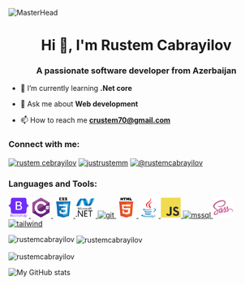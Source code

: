 ![MasterHead](https://cdn.prod.website-files.com/6344c9cef89d6f2270a38908/64d6bd51ab17a00828b644bf_header.webp)
<h1 align="center">Hi 👋, I'm Rustem Cabrayilov</h1>
<h3 align="center">A passionate software developer from Azerbaijan</h3>

- 🌱 I’m currently learning **.Net core**

- 💬 Ask me about **Web development**

- 📫 How to reach me **crustem70@gmail.com**

<h3 align="left">Connect with me:</h3>
<p align="left">
<a href="https://linkedin.com/in/rustem cebrayilov" target="blank"><img align="center" src="https://raw.githubusercontent.com/rahuldkjain/github-profile-readme-generator/master/src/images/icons/Social/linked-in-alt.svg" alt="rustem cebrayilov" height="30" width="40" /></a>
<a href="https://instagram.com/justrustemm" target="blank"><img align="center" src="https://raw.githubusercontent.com/rahuldkjain/github-profile-readme-generator/master/src/images/icons/Social/instagram.svg" alt="justrustemm" height="30" width="40" /></a>
<a href="https://medium.com/@rustemcabrayilov" target="blank"><img align="center" src="https://raw.githubusercontent.com/rahuldkjain/github-profile-readme-generator/master/src/images/icons/Social/medium.svg" alt="@rustemcabrayilov" height="30" width="40" /></a>
</p>

<h3 align="left">Languages and Tools:</h3>
<p align="left"> <a href="https://getbootstrap.com" target="_blank" rel="noreferrer"> <img src="https://raw.githubusercontent.com/devicons/devicon/master/icons/bootstrap/bootstrap-plain-wordmark.svg" alt="bootstrap" width="40" height="40"/> </a> <a href="https://www.w3schools.com/cs/" target="_blank" rel="noreferrer"> <img src="https://raw.githubusercontent.com/devicons/devicon/master/icons/csharp/csharp-original.svg" alt="csharp" width="40" height="40"/> </a> <a href="https://www.w3schools.com/css/" target="_blank" rel="noreferrer"> <img src="https://raw.githubusercontent.com/devicons/devicon/master/icons/css3/css3-original-wordmark.svg" alt="css3" width="40" height="40"/> </a> <a href="https://dotnet.microsoft.com/" target="_blank" rel="noreferrer"> <img src="https://raw.githubusercontent.com/devicons/devicon/master/icons/dot-net/dot-net-original-wordmark.svg" alt="dotnet" width="40" height="40"/> </a> <a href="https://git-scm.com/" target="_blank" rel="noreferrer"> <img src="https://www.vectorlogo.zone/logos/git-scm/git-scm-icon.svg" alt="git" width="40" height="40"/> </a> <a href="https://www.w3.org/html/" target="_blank" rel="noreferrer"> <img src="https://raw.githubusercontent.com/devicons/devicon/master/icons/html5/html5-original-wordmark.svg" alt="html5" width="40" height="40"/> </a> <a href="https://www.java.com" target="_blank" rel="noreferrer"> <img src="https://raw.githubusercontent.com/devicons/devicon/master/icons/java/java-original.svg" alt="java" width="40" height="40"/> </a> <a href="https://developer.mozilla.org/en-US/docs/Web/JavaScript" target="_blank" rel="noreferrer"> <img src="https://raw.githubusercontent.com/devicons/devicon/master/icons/javascript/javascript-original.svg" alt="javascript" width="40" height="40"/> </a> <a href="https://www.microsoft.com/en-us/sql-server" target="_blank" rel="noreferrer"> <img src="https://www.svgrepo.com/show/303229/microsoft-sql-server-logo.svg" alt="mssql" width="40" height="40"/> </a> <a href="https://sass-lang.com" target="_blank" rel="noreferrer"> <img src="https://raw.githubusercontent.com/devicons/devicon/master/icons/sass/sass-original.svg" alt="sass" width="40" height="40"/> </a> <a href="https://tailwindcss.com/" target="_blank" rel="noreferrer"> <img src="https://www.vectorlogo.zone/logos/tailwindcss/tailwindcss-icon.svg" alt="tailwind" width="40" height="40"/> </a> </p>

<p><img align="left" src="https://github-readme-stats.vercel.app/api/top-langs?username=rustemcabrayilov&show_icons=true&locale=en&layout=compact" alt="rustemcabrayilov" /></p>

<p>&nbsp;<img align="center" src="https://github-readme-stats.vercel.app/api?username=rustemcabrayilov&show_icons=true&locale=en" alt="rustemcabrayilov" /></p>

<p><img align="center" src="https://github-readme-streak-stats.herokuapp.com/?user=rustemcabrayilov&" alt="rustemcabrayilov" /></p>

![My GitHub stats](https://github-readme-stats.vercel.app/api?username=RustemCabrayilov&count_private=true&show_icons=true&theme=radical&include_all_commits=true&private_token=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)
